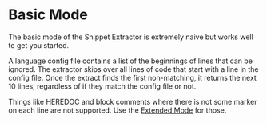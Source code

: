 # Basic Mode

The basic mode of the Snippet Extractor is extremely naive but works well to get you started.

A language config file contains a list of the beginnings of lines that can be ignored.
The extractor skips over all lines of code that start with a line in the config file.
Once the extract finds the first non-matching, it returns the next 10 lines, regardless of if they match the config file or not.

Things like HEREDOC and block comments where there is not some marker on each line are not supported.
Use the [Extended Mode](./extended.md) for those.
